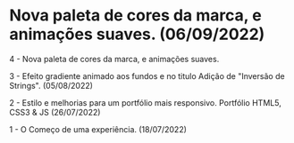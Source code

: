 # Nova paleta de cores da marca, e animações suaves. (06/09/2022)

4 - Nova paleta de cores da marca, e animações suaves.

3 - Efeito gradiente animado aos fundos e no titulo
Adição de "Inversão de Strings". (05/08/2022)

2 - Estilo e melhorias para um portfólio mais responsivo. 
Portfólio HTML5, CSS3 & JS (26/07/2022) 

1 - O Começo de uma experiência. (18/07/2022)
